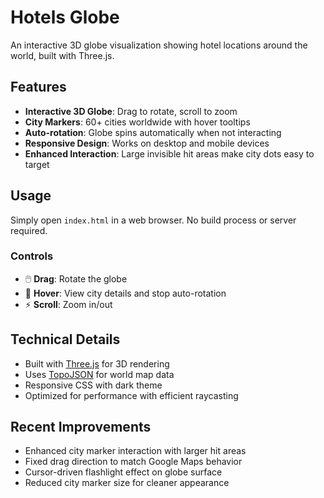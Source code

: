 # Hotels Globe

An interactive 3D globe visualization showing hotel locations around the world, built with Three.js.

## Features

- **Interactive 3D Globe**: Drag to rotate, scroll to zoom
- **City Markers**: 60+ cities worldwide with hover tooltips
- **Auto-rotation**: Globe spins automatically when not interacting
- **Responsive Design**: Works on desktop and mobile devices
- **Enhanced Interaction**: Large invisible hit areas make city dots easy to target

## Usage

Simply open `index.html` in a web browser. No build process or server required.

### Controls

- 🖱️ **Drag**: Rotate the globe
- 📍 **Hover**: View city details and stop auto-rotation  
- ⚡ **Scroll**: Zoom in/out

## Technical Details

- Built with [Three.js](https://threejs.org/) for 3D rendering
- Uses [TopoJSON](https://github.com/topojson/topojson) for world map data
- Responsive CSS with dark theme
- Optimized for performance with efficient raycasting

## Recent Improvements

- Enhanced city marker interaction with larger hit areas
- Fixed drag direction to match Google Maps behavior
- Cursor-driven flashlight effect on globe surface
- Reduced city marker size for cleaner appearance